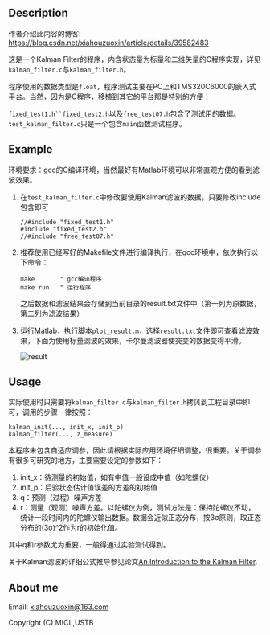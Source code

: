 ## Description
作者介绍此内容的博客:
https://blog.csdn.net/xiahouzuoxin/article/details/39582483

这是一个Kalman Filter的程序，内含状态量为标量和二维矢量的C程序实现，详见`kalman_filter.c`与`kalman_filter.h`。

程序使用的数据类型是`float`，程序测试主要在PC上和TMS320C6000的嵌入式平台。当然，因为是C程序，移植到其它的平台那是特别的方便！

`fixed_test1.h``fixed_test2.h`以及`free_test07.h`包含了测试用的数据。`test_kalman_filter.c`只是一个包含`main`函数测试程序。

## Example

环境要求：gcc的C编译环境，当然最好有Matlab环境可以非常直观方便的看到滤波效果。

1.	在`test_kalman_filter.c`中修改要使用Kalman滤波的数据，只要修改include包含即可

	```
	//#include "fixed_test1.h"
	#include "fixed_test2.h"
	//#include "free_test07.h"
	```

2.	推荐使用已经写好的Makefile文件进行编译执行，在gcc环境中，依次执行以下命令：

	```
	make       " gcc编译程序
	make run   " 运行程序
	```

	之后数据和滤波结果会存储到当前目录的result.txt文件中（第一列为原数据，第二列为滤波结果）

3.	运行Matlab，执行脚本`plot_result.m`，选择`result.txt`文件即可查看滤波效果，下面为使用标量滤波的效果，卡尔曼滤波器使突变的数据变得平滑。

	![result](./result.png)

## Usage

实际使用时只需要将`kalman_filter.c`与`kalman_filter.h`拷贝到工程目录中即可，调用的步骤一律按照：

```
kalman_init(..., init_x, init_p)
kalman_filter(..., z_measure)
```

本程序未包含自适应调参，因此请根据实际应用环境仔细调整，很重要。关于调参有很多可研究的地方，主要需要设定的参数如下：

1.	init_x：待测量的初始值，如有中值一般设成中值（如陀螺仪）
2.	init_p：后验状态估计值误差的方差的初始值
3.	q：预测（过程）噪声方差
4.	r：测量（观测）噪声方差。以陀螺仪为例，测试方法是：保持陀螺仪不动，统计一段时间内的陀螺仪输出数据。数据会近似正态分布，按3σ原则，取正态分布的(3σ)^2作为r的初始化值。

其中q和r参数尤为重要，一般得通过实验测试得到。

关于Kalman滤波的详细公式推导参见论文[An Introduction to the Kalman Filter](http://www.cs.unc.edu/~welch/media/pdf/kalman_intro.pdf).

## About me

Email: <xiahouzuoxin@163.com>

Copyright (C) MICL,USTB
